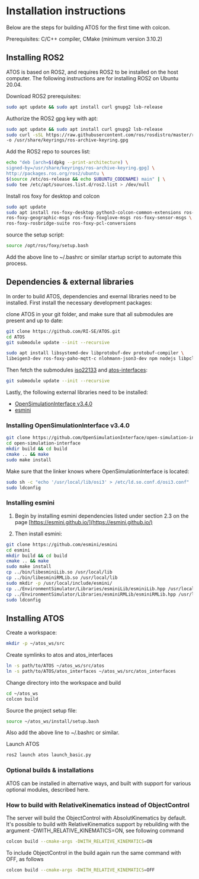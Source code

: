 # Installation instructions
Below are the steps for building ATOS for the first time with colcon.

Prerequisites: C/C++ compiler, CMake (minimum version 3.10.2)


## <a name="ros2"></a> Installing ROS2

ATOS is based on ROS2, and requires ROS2 to be installed on the host computer. The following instructions are for installing ROS2 on Ubuntu 20.04.

Download ROS2 prerequisites:
```bash
sudo apt update && sudo apt install curl gnupg2 lsb-release
```

Authorize the ROS2 gpg key with apt:
```bash
sudo apt update && sudo apt install curl gnupg2 lsb-release
sudo curl -sSL https://raw.githubusercontent.com/ros/rosdistro/master/ros.key  \
-o /usr/share/keyrings/ros-archive-keyring.gpg
```

Add the ROS2 repo to sources list:

```bash
echo "deb [arch=$(dpkg --print-architecture) \
signed-by=/usr/share/keyrings/ros-archive-keyring.gpg] \
http://packages.ros.org/ros2/ubuntu \
$(source /etc/os-release && echo $UBUNTU_CODENAME) main" | \
sudo tee /etc/apt/sources.list.d/ros2.list > /dev/null
```

Install ros foxy for desktop and colcon
```bash
sudo apt update
sudo apt install ros-foxy-desktop python3-colcon-common-extensions ros-foxy-nav-msgs \
ros-foxy-geographic-msgs ros-foxy-foxglove-msgs ros-foxy-sensor-msgs \
ros-foxy-rosbridge-suite ros-foxy-pcl-conversions
```

source the setup script:
```bash
source /opt/ros/foxy/setup.bash
```
Add the above line to ~/.bashrc or similar startup script to automate this process.

## <a name="dependencies"></a> Dependencies & external libraries
In order to build ATOS, dependencies and exernal libraries need to be installed. First install the necessary development packages:

clone ATOS in your git folder, and make sure that all submodules are present and up to date:
```bash
git clone https://github.com/RI-SE/ATOS.git
cd ATOS
git submodule update --init --recursive
```

```bash
sudo apt install libsystemd-dev libprotobuf-dev protobuf-compiler \
libeigen3-dev ros-foxy-paho-mqtt-c nlohmann-json3-dev npm nodejs libpcl-dev
```

Then fetch the submodules [iso22133](https://github.com/RI-SE/iso22133) and [atos-interfaces](https://github.com/RI-SE/atos_interfaces):
```bash
git submodule update --init --recursive
```

Lastly, the following external libraries need to be installed:

- [OpenSimulationInterface v3.4.0](https://github.com/OpenSimulationInterface/open-simulation-interface)
- [esmini](https://github.com/esmini/esmini)

### <a name="osi"></a> Installing OpenSimulationInterface v3.4.0

```bash
git clone https://github.com/OpenSimulationInterface/open-simulation-interface.git -b v3.4.0
cd open-simulation-interface
mkdir build && cd build
cmake .. && make
sudo make install
```

Make sure that the linker knows where OpenSimulationInterface is located:
```bash
sudo sh -c "echo '/usr/local/lib/osi3' > /etc/ld.so.conf.d/osi3.conf"
sudo ldconfig
```

### <a name="esmini"></a> Installing esmini
1. Begin by installing esmini dependencies listed under section 2.3 on the page [https://esmini.github.io/](https://esmini.github.io/)

2. Then install esmini:
```bash
git clone https://github.com/esmini/esmini
cd esmini
mkdir build && cd build
cmake .. && make
sudo make install
cp ../bin/libesminiLib.so /usr/local/lib
cp ../bin/libesminiRMLib.so /usr/local/lib
sudo mkdir -p /usr/local/include/esmini/
cp ../EnvironmentSimulator/Libraries/esminiLib/esminiLib.hpp /usr/local/include/esmini/
cp ../EnvironmentSimulator/Libraries/esminiRMLib/esminiRMLib.hpp /usr/local/include/esmini/
sudo ldconfig
```

## <a name="atos"></a> Installing ATOS

Create a workspace:
```bash
mkdir -p ~/atos_ws/src
```

Create symlinks to atos and atos_interfaces
```bash
ln -s path/to/ATOS ~/atos_ws/src/atos
ln -s path/to/ATOS/atos_interfaces ~/atos_ws/src/atos_interfaces
```

Change directory into the workspace and build
```bash
cd ~/atos_ws
colcon build
```

Source the project setup file:
```bash
source ~/atos_ws/install/setup.bash
```
Also add the above line to ~/.bashrc or similar.

Launch ATOS
```bash
ros2 launch atos launch_basic.py
```

### <a name="optional-builds--installations"></a> Optional builds & installations
ATOS can be installed in alternative ways, and built with support for various optional modules, described here.

### <a name="relativekinematics"></a> How to build with RelativeKinematics instead of ObjectControl

The server will build the ObjectControl with AbsolutKinematics by default. It's possible to build with RelativeKinematics support by rebuilding with the argument -DWITH_RELATIVE_KINEMATICS=ON, see following command
```sh
colcon build --cmake-args -DWITH_RELATIVE_KINEMATICS=ON
```
To include ObjectControl in the build again run the same command with OFF, as follows
```sh
colcon build --cmake-args -DWITH_RELATIVE_KINEMATICS=OFF
```
